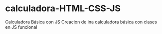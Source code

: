 # calculadora-HTML-CSS-JS
Calculadora Básica con JS 
Creacion de ina calculadora básica con clases en JS funcional
